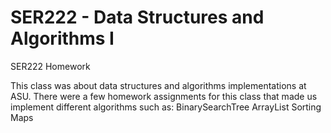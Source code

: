 # SER222 - Data Structures and Algorithms I
SER222 Homework

This class was about data structures and algorithms implementations at ASU.
There were a few homework assignments for this class that made us implement different algorithms such as:
BinarySearchTree
ArrayList
Sorting
Maps
